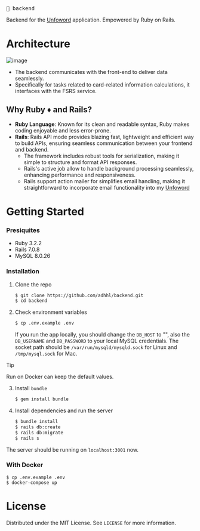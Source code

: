 <kbd>:blossom: backend</kbd>

Backend for the [Unfoword](https://github.com/adhhl) application. Empowered by Ruby on Rails.

# Architecture

![image](https://github.com/adhhl/backend/assets/75170473/45623bf5-b7ee-4f99-a4a9-0a0e47651a61)

+ The backend communicates with the front-end to deliver data seamlessly.
+ Specifically for tasks related to card-related information calculations, it interfaces with the FSRS service.

## Why Ruby ♦️ and Rails?
+ **Ruby Language**: Known for its clean and readable syntax, Ruby makes coding enjoyable and less error-prone.
+ **Rails**: Rails API mode provides blazing fast, lightweight and efficient way to build APIs, ensuring seamless communication between your frontend and backend. 
  + The framework includes robust tools for serialization, making it simple to structure and format API responses.
  + Rails's active job allow to handle background processing seamlessly, enhancing performance and responsiveness.
  + Rails support action mailer for simplifies email handling, making it straightforward to incorporate email functionality into my [Unfoword](https://github.com/adhhl)
  
# Getting Started
### Presiquites
+ Ruby 3.2.2
+ Rails 7.0.8
+ MySQL 8.0.26
### Installation
1. Clone the repo
    ```sh
    $ git clone https://github.com/adhhl/backend.git
    $ cd backend
    ```
2. Check environment variables
    ```sh
    $ cp .env.example .env
    ```
    If you run the app locally, you should change the `DB_HOST` to "", also the `DB_USERNAME` and `DB_PASSWORD` to your local MySQL credentials.
    The socket path should be `/var/run/mysqld/mysqld.sock` for Linux and `/tmp/mysql.sock` for Mac.
    
> [!TIP]
> Run on Docker can keep the default values.
     
3. Install `bundle`
    ```sh
    $ gem install bundle
    ```
4. Install dependencies and run the server
    ```sh
    $ bundle install
    $ rails db:create
    $ rails db:migrate
    $ rails s
    ```
The server should be running on `localhost:3001` now.
### With Docker
```
$ cp .env.example .env
$ docker-compose up
```

# License
Distributed under the MIT License. See `LICENSE` for more information.
